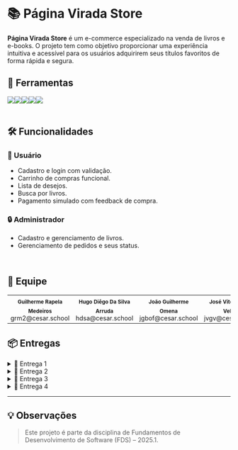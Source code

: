 
# 📚 Página Virada Store

**Página Virada Store** é um e-commerce especializado na venda de livros e e-books. O projeto tem como objetivo proporcionar uma experiência intuitiva e acessível para os usuários adquirirem seus títulos favoritos de forma rápida e segura.

## 🔨 Ferramentas
<div style="display: flex; align-items: center;">
  <a href="https://docs.google.com/document/d/1qxWeY8sgxpPxejGPDY0ZJitrgwIRGgKHSkECFL7OSgg/edit?usp=sharing">
    <img src="https://img.shields.io/badge/Histórias-40211A?style=for-the-badge&logoColor=white"/></a>
  <a href="https://paginaviradastore.atlassian.net/jira/software/projects/SCRUM/summary">
    <img src="https://img.shields.io/badge/Jira-BF9056?style=for-the-badge&logo=Jira&logoColor=white"/></a>
  <a href="https://www.figma.com/design/aDKjwqFzzYOgslpmmFgf3w/Untitled?node-id=0-1&t=petcbihtWxGSNXbQ-1">
    <img src="https://img.shields.io/badge/Figma-40211A?style=for-the-badge&logo=figma&logoColor=white"/></a>
  <a href="https://paginaviradastore-hrfde8hchhbdcjbg.brazilsouth-01.azurewebsites.net/">
    <img src="https://img.shields.io/badge/Azure Deploy-40211A?style=for-the-badge&logoColor=white"/></a>
  <a href="https://youtube.com/playlist?list=PLql-8xGSZOnC54kFiA03umnxNXTRMA4z9&si=_I32WK-SXjsJZ-Jb">
    <img src="https://img.shields.io/badge/Youtube-40211A?style=for-the-badge&logo=youtube&logoColor=white"/></a>
</div>


<br/>

## 🛠️ Funcionalidades

### 👤 Usuário
- Cadastro e login com validação.
- Carrinho de compras funcional.
- Lista de desejos.
- Busca por livros.
- Pagamento simulado com feedback de compra.

### 🔒 Administrador
- Cadastro e gerenciamento de livros.
- Gerenciamento de pedidos e seus status.

<br/>

## 🤝 Equipe
<table>
  <tr>
    <td align="center">
      <sub><b>Guilherme Rapela Medeiros</b></sub><br/>grm2@cesar.school
    </td>
    <td align="center">
      <sub><b>Hugo Diêgo Da Silva Arruda</b></sub><br/>hdsa@cesar.school
    </td>
    <td align="center">
      <sub><b>João Guilherme Omena</b></sub><br/>jgbof@cesar.school
    </td>
    <td align="center">
      <sub><b>José Vitor Gomes Veloso</b></sub><br/>jvgv@cesar.school
    </td>
    <td align="center">
      <sub><b>Lucas Samuel Pereira Alves</b></sub><br/>lspa@cesar.school
    </td>
    <td align="center">
      <sub><b>Rafael Lyra Costa</b></sub><br/>rlc3@cesar.school
    </td>
  </tr>
</table>

## 📦 Entregas

<details>
<summary>🚀 Entrega 1</summary>
<br/>

### 📄 Jira Board 
![Quadro Jira](./prints/entrega1_quadro.png)

### 📄 Jira Backlog
![Quadro Jira](./prints/entrega1_backlog.png)
<br/>

<p align="center">
  <a href="https://docs.google.com/document/d/1qxWeY8sgxpPxejGPDY0ZJitrgwIRGgKHSkECFL7OSgg/edit?usp=sharing">
      <img src="https://img.shields.io/badge/Histórias-40211A?style=for-the-badge&logoColor=white"/></a>
  <a href="https://www.figma.com/design/aDKjwqFzzYOgslpmmFgf3w/Untitled?node-id=0-1&t=petcbihtWxGSNXbQ-1">
      <img src="https://img.shields.io/badge/Figma-40211A?style=for-the-badge&logo=figma&logoColor=white"/></a>
  <a href="https://youtu.be/muRVmqQawBw">
      <img src="https://img.shields.io/badge/Screencast LO FI part.1-BF9056?style=for-the-badge&logo=youtube&logoColor=white"/></a>
</p>
<br/>

</details>

<details>
<summary>🚀 Entrega 2</summary>
<br/>

### 📄 Jira Board 
![Sprint1 Quadro](./prints/entrega2_sprint1Done.png)  
<br/>

### 📄 Jira Backlog
![Sprint1 Backlog](./prints/entrega2_backlog.png)  
<br/>

### 📌 Issues 
![Issues/Tracker](./prints/entrega2_issues.png)
<br/>

<p align="center">
  <a href="https://paginaviradastore.atlassian.net/jira/software/projects/SCRUM/summary">
      <img src="https://img.shields.io/badge/Jira-BF9056?style=for-the-badge&logo=Jira&logoColor=white"/></a>
  <a href="https://paginaviradastore-hrfde8hchhbdcjbg.brazilsouth-01.azurewebsites.net/">
    <img src="https://img.shields.io/badge/Azure Deploy-40211A?style=for-the-badge&logoColor=white"/></a>
  <a href="https://youtu.be/kaBcxNm3d-Y">
    <img src="https://img.shields.io/badge/Screencast Protótipo de alta fidelidade part.1-BF9056?style=for-the-badge&logo=youtube&logoColor=white"/></a>
</p>
<br/>

</details>

<details>
<summary>🚀 Entrega 3</summary>
<br/>

### 📄 Jira Board 
![Sprint2 Quadro](./prints/entrega3_sprint2quadro.png)
<br/>

### 📄 Jira Backlog
![Sprint2 backlog](./prints/entrega3_sprint2backlog.png)
<br/>

### 📌 Issues 
![Issues/Tracker](./prints/entrega3_issues.png)
<br/>

#### 💬 Relato Programação em Par
  Dando continuidade à estratégia definida na Sprint 1, mantivemos a divisão de tarefas entre os membros do grupo com base em reuniões pontuais realizadas no Discord. Essa abordagem, mais flexível e adaptada à nossa rotina, seguiu sendo eficaz ao permitir que cada integrante contribuísse com partes específicas do projeto de forma assíncrona.

  Apesar de termos considerado a possibilidade de retomar a programação em par, concluímos que, devido às limitações de disponibilidade simultânea dos integrantes, o modelo ainda não é viável para o grupo neste momento. A colaboração tem ocorrido de maneira produtiva através de alinhamentos regulares, trocas de feedbacks e suporte mútuo durante o desenvolvimento.

  Essa forma de organização tem favorecido a fluidez do trabalho, o cumprimento dos prazos e a qualidade das entregas previstas para esta sprint.

<p align="center">
  <a href="https://paginaviradastore.atlassian.net/jira/software/projects/SCRUM/summary">
      <img src="https://img.shields.io/badge/Jira-BF9056?style=for-the-badge&logo=Jira&logoColor=white"/></a>
  <a href="https://www.figma.com/design/aDKjwqFzzYOgslpmmFgf3w/Untitled?node-id=0-1&t=petcbihtWxGSNXbQ-1">
      <img src="https://img.shields.io/badge/Figma-40211A?style=for-the-badge&logo=figma&logoColor=white"/></a>
  <a href="https://paginaviradastore-hrfde8hchhbdcjbg.brazilsouth-01.azurewebsites.net/">
    <img src="https://img.shields.io/badge/Azure Deploy-40211A?style=for-the-badge&logoColor=white"/></a>
  <a href="https://www.youtube.com/watch?v=DuMqZE8qhM4&list=PLql-8xGSZOnC54kFiA03umnxNXTRMA4z9&index=3&ab_channel=LUCASSAMUELPEREIRAALVES">
    <img src="https://img.shields.io/badge/Screencast LO FI + part.2-40211A?style=for-the-badge&logo=youtube&logoColor=white"/></a>
  <a href="https://youtu.be/MoXdeayNSFY?si=iTpNEMh6-NaSQKuT">
    <img src="https://img.shields.io/badge/Screencast Deploy (ênfase nas novas histórias)-40211A?style=for-the-badge&logo=youtube&logoColor=white"/></a>
  <a href="https://www.youtube.com/watch?v=DuMqZE8qhM4&list=PLql-8xGSZOnC54kFiA03umnxNXTRMA4z9&index=3&ab_channel=LUCASSAMUELPEREIRAALVES">
    <img src="https://img.shields.io/badge/Screencast do processo de build e deployment-40211A?style=for-the-badge&logo=youtube&logoColor=white"/></a>
  <a href="https://www.youtube.com/watch?v=MoXdeayNSFY&list=PLql-8xGSZOnC54kFiA03umnxNXTRMA4z9&index=4">
    <img src="https://img.shields.io/badge/Screencast da execução dos testes-40211A?style=for-the-badge&logo=youtube&logoColor=white"/></a>
</p>
<br/>

</details>

<details>
<summary>🚧 Entrega 4</summary>
<br/>

*(Em andamento)*

</details>

---

## 💡 Observações

> Este projeto é parte da disciplina de Fundamentos de Desenvolvimento de Software (FDS) – 2025.1.
